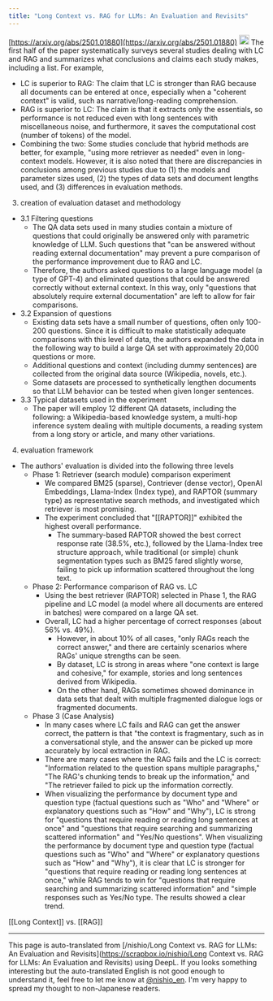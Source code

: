 ```yaml
---
title: "Long Context vs. RAG for LLMs: An Evaluation and Revisits"
---
```


[https://arxiv.org/abs/2501.01880](https://arxiv.org/abs/2501.01880)
<img src='https://scrapbox.io/api/pages/nishio-en/o1 Pro/icon' alt='o1 Pro.icon' height="19.5"/>
The first half of the paper systematically surveys several studies dealing with LC and RAG and summarizes what conclusions and claims each study makes, including a list. For example,
- LC is superior to RAG: The claim that LC is stronger than RAG because all documents can be entered at once, especially when a "coherent context" is valid, such as narrative/long-reading comprehension.
- RAG is superior to LC: The claim is that it extracts only the essentials, so performance is not reduced even with long sentences with miscellaneous noise, and furthermore, it saves the computational cost (number of tokens) of the model.
- Combining the two: Some studies conclude that hybrid methods are better, for example, "using more retriever as needed" even in long-context models.
However, it is also noted that there are discrepancies in conclusions among previous studies due to (1) the models and parameter sizes used, (2) the types of data sets and document lengths used, and (3) differences in evaluation methods.


3. creation of evaluation dataset and methodology
- 3.1 Filtering questions
    - The QA data sets used in many studies contain a mixture of questions that could originally be answered only with parametric knowledge of LLM. Such questions that "can be answered without reading external documentation" may prevent a pure comparison of the performance improvement due to RAG and LC.
    - Therefore, the authors asked questions to a large language model (a type of GPT-4) and eliminated questions that could be answered correctly without external context. In this way, only "questions that absolutely require external documentation" are left to allow for fair comparisons.
- 3.2 Expansion of questions
    - Existing data sets have a small number of questions, often only 100-200 questions. Since it is difficult to make statistically adequate comparisons with this level of data, the authors expanded the data in the following way to build a large QA set with approximately 20,000 questions or more.
    - Additional questions and context (including dummy sentences) are collected from the original data source (Wikipedia, novels, etc.).
    - Some datasets are processed to synthetically lengthen documents so that LLM behavior can be tested when given longer sentences.
- 3.3 Typical datasets used in the experiment
    - The paper will employ 12 different QA datasets, including the following: a Wikipedia-based knowledge system, a multi-hop inference system dealing with multiple documents, a reading system from a long story or article, and many other variations.

4. evaluation framework
- The authors' evaluation is divided into the following three levels
    - Phase 1: Retriever (search module) comparison experiment
        - We compared BM25 (sparse), Contriever (dense vector), OpenAI Embeddings, Llama-Index (Index type), and RAPTOR (summary type) as representative search methods, and investigated which retriever is most promising.
        - The experiment concluded that "[[RAPTOR]]" exhibited the highest overall performance.
            - The summary-based RAPTOR showed the best correct response rate (38.5%, etc.), followed by the Llama-Index tree structure approach, while traditional (or simple) chunk segmentation types such as BM25 fared slightly worse, failing to pick up information scattered throughout the long text.
    - Phase 2: Performance comparison of RAG vs. LC
        - Using the best retriever (RAPTOR) selected in Phase 1, the RAG pipeline and LC model (a model where all documents are entered in batches) were compared on a large QA set.
        - Overall, LC had a higher percentage of correct responses (about 56% vs. 49%).
            - However, in about 10% of all cases, "only RAGs reach the correct answer," and there are certainly scenarios where RAGs' unique strengths can be seen.
            - By dataset, LC is strong in areas where "one context is large and cohesive," for example, stories and long sentences derived from Wikipedia.
            - On the other hand, RAGs sometimes showed dominance in data sets that dealt with multiple fragmented dialogue logs or fragmented documents.
    - Phase 3 (Case Analysis)
        - In many cases where LC fails and RAG can get the answer correct, the pattern is that "the context is fragmentary, such as in a conversational style, and the answer can be picked up more accurately by local extraction in RAG.
        - There are many cases where the RAG fails and the LC is correct: "Information related to the question spans multiple paragraphs," "The RAG's chunking tends to break up the information," and "The retriever failed to pick up the information correctly.
        - When visualizing the performance by document type and question type (factual questions such as "Who" and "Where" or explanatory questions such as "How" and "Why"), LC is strong for "questions that require reading or reading long sentences at once" and "questions that require searching and summarizing scattered information" and "Yes/No questions". When visualizing the performance by document type and question type (factual questions such as "Who" and "Where" or explanatory questions such as "How" and "Why"), it is clear that LC is stronger for "questions that require reading or reading long sentences at once," while RAG tends to win for "questions that require searching and summarizing scattered information" and "simple responses such as Yes/No type. The results showed a clear trend.

[[Long Context]] vs. [[RAG]]

---
This page is auto-translated from [/nishio/Long Context vs. RAG for LLMs: An Evaluation and Revisits](https://scrapbox.io/nishio/Long Context vs. RAG for LLMs: An Evaluation and Revisits) using DeepL. If you looks something interesting but the auto-translated English is not good enough to understand it, feel free to let me know at [@nishio_en](https://twitter.com/nishio_en). I'm very happy to spread my thought to non-Japanese readers.